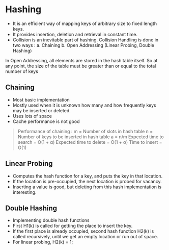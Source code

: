 # Hashing

- It is an efficient way of mapping keys of arbitrary size to fixed length keys.
- It provides insertion, deletion and retrieval in constant time.
- Collision is an inevitable part of hashing. Collision Handling is done in two ways :
a. Chaining
b. Open Addressing (Linear Probing, Double Hashing)

In Open Addressing, all elements are stored in the hash table itself. So at any point, the size of the table must be greater than or equal to the total number of keys

## Chaining
- Most basic implementation
- Mostly used when it is unknown how many and how frequently keys may be inserted or deleted.
- Uses lots of space
- Cache performance is not good

> Performance of chaining :
 m = Number of slots in hash table
 n = Number of keys to be inserted in hash table
 a = n/m
 Expected time to search = O(1 + α)
 Expected time to delete = O(1 + α)
 Time to insert = O(1)

## Linear Probing
- Computes the hash function for a key, and puts the key in that location.
- If the location is pre-occupied, the next location is probed for vacancy.
- Inserting a value is good, but deleting from this hash implementation is interesting.


## Double Hashing
- Implementing double hash functions
- First H1(k) is called for getting the place to insert the key. 
- If the first place is already occupied, second hash function H2(k) is called recursively, until we get an empty location or run out of space.
- For linear probing, H2(k) = 1;
